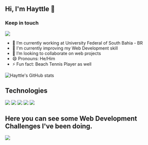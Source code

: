 ## Hi, I'm Hayttle 👋

### Keep in touch
[![](https://img.shields.io/badge/LinkedIn-0077B5?style=for-the-badge&logo=linkedin&logoColor=white)](https://www.linkedin.com/in/hayttle)

<!--
**hayttle/hayttle** is a ✨ _special_ ✨ repository because its `README.md` (this file) appears on your GitHub profile.

Here are some ideas to get you started:
-->
- 🔭 I’m currently working at University Federal of South Bahia - BR
- 🌱 I'm currently improving my Web Development skill
- 👯 I’m looking to collaborate on web projects
- 😄 Pronouns: He/Him
- ⚡ Fun fact: Beach Tennis Player as well

<!--
- 🤔 I’m looking for help with ...
- 💬 Ask me about ...
-->

![Hayttle's GitHub stats](https://github-readme-stats.vercel.app/api?username=hayttle&show_icons=true&theme=dark)

## Technologies

![](https://img.shields.io/badge/HTML5-E34F26?style=for-the-badge&logo=html5&logoColor=white)
![](https://img.shields.io/badge/CSS3-1572B6?style=for-the-badge&logo=css3&logoColor=white)
![](https://img.shields.io/badge/JavaScript-F7DF1E?style=for-the-badge&logo=javascript&logoColor=black)
![](https://img.shields.io/badge/Node.js-43853D?style=for-the-badge&logo=node.js&logoColor=white)
![](https://img.shields.io/badge/MongoDB-4EA94B?style=for-the-badge&logo=mongodb&logoColor=white)

## Here you can see some Web Development Challenges I've been doing.

[![](https://img.shields.io/website?label=hayttle.github.io/desafios&style=for-the-badge&url=https://hayttle.github.io/desafios)](https://hayttle.github.io/desafios/)

